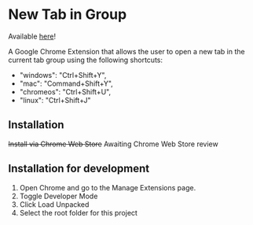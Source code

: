 # New Tab in Group

Available [here](https://chrome.google.com/webstore/detail/new-tab-in-group/cgcjmikekhoocfjbihnklkpfapmgjboi?hl=en-GB&authuser=0)!

A Google Chrome Extension that allows the user to open a new tab in the current tab group using the following shortcuts:
- "windows": "Ctrl+Shift+Y",
- "mac": "Command+Shift+Y",
- "chromeos": "Ctrl+Shift+U",
- "linux": "Ctrl+Shift+J"

## Installation

~~Install via Chrome Web Store~~ Awaiting Chrome Web Store review

## Installation for development

1. Open Chrome and go to the Manage Extensions page.
2. Toggle Developer Mode
3. Click Load Unpacked
4. Select the root folder for this project
